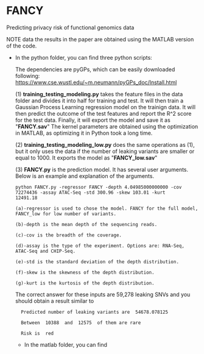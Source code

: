 # FANCY
Predicting privacy risk of functional genomics data

NOTE data the results in the paper are obtained using the MATLAB version of the code.

* In the python folder, you can find three python scripts:
  
  The dependencies are pyGPs, which can be easily downloaded following: https://www.cse.wustl.edu/~m.neumann/pyGPs_doc/Install.html

  (1) <b>training_testing_modeling.py</b> takes the feature files in the data folder and divides it into half for training and test. It will then train a Gaussian Process Learning regression model on the trainign data. It will then predict the outcome of the test features and report the R^2 score for the test data. Finally, it will export the model and save it as "<b>FANCY.sav</b>" The kernel parameters are obtained using the optimization in MATLAB, as optimizing it in Python took a long time.

  (2) <b>training_testing_modeling_low.py</b> does the same operations as (1), but it only uses the data if the number of leaking variants are smaller or equal to 1000. It exports the model as  "<b>FANCY_low.sav</b>"

  (3) <b>FANCY.py</b> is the prediction model. It has several user arguments. Below is an example and explanation of the arguments.
  
    <code>python FANCY.py -regressor FANCY -depth 4.04985000000000 -cov 72274436 -assay ATAC-Seq -std 300.96 -skew 103.01 -kurt 12491.18</code>
    
      (a)-regressor is used to chose the model. FANCY for the full model, FANCY_low for low number of variants.
      
      (b)-depth is the mean depth of the sequencing reads.
      
      (c)-cov is the breadth of the coverage.
      
      (d)-assay is the type of the experiment. Options are: RNA-Seq, ATAC-Seq and CHIP-Seq.
      
      (e)-std is the standard deviation of the depth distribution.
      
      (f)-skew is the skewness of the depth distribution.
      
      (g)-kurt is the kurtosis of the depth distribution.
     
     The correct answer for these inputs are 59,278 leaking SNVs and you should obtain a result similar to
  
        Predicted number of leaking variants are  54678.078125 
        
        Between  10388  and  12575  of them are rare
        
        Risk is  red 
        
  * In the matlab folder, you can find 
